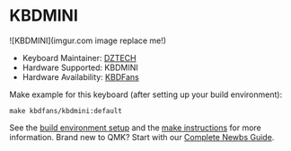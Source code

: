 # KBDMINI

![KBDMINI](imgur.com image replace me!)

* Keyboard Maintainer: [DZTECH](https://github.com/moyi4681)
* Hardware Supported: KBDMINI
* Hardware Availability: [KBDFans](https://kbdfans.cn/)

Make example for this keyboard (after setting up your build environment):

    make kbdfans/kbdmini:default

See the [build environment setup](https://docs.qmk.fm/#/getting_started_build_tools) and the [make instructions](https://docs.qmk.fm/#/getting_started_make_guide) for more information. Brand new to QMK? Start with our [Complete Newbs Guide](https://docs.qmk.fm/#/newbs).
